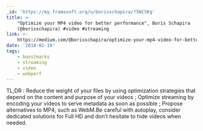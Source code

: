 ```yaml
---
_id: 'https://my.framasoft.org/u/borisschapira/?5NCSKg'
title: >-
    "Optimize your MP4 video for better performance", Boris Schapira
    (@borisschapira) #video #streaming
link: >-
    https://medium.com/@borisschapira/optimize-your-mp4-video-for-better-performance-dareboost-blog-fb2f3f3dce77
date: '2018-01-19'
tags:
    - boostmarks
    - streaming
    - video
    - webperf
---
```


<div class="markdown"><p>TL;DR : Reduce the weight of your files by using optimization strategies that depend on the content and purpose of your videos ; Optimize streaming by encoding your videos to serve metadata as soon as possible ; Propose alternatives to MP4, such as WebM.Be careful with autoplay, consider dedicated solutions for Full HD and don’t hesitate to hide videos when needed.
</p></div>
